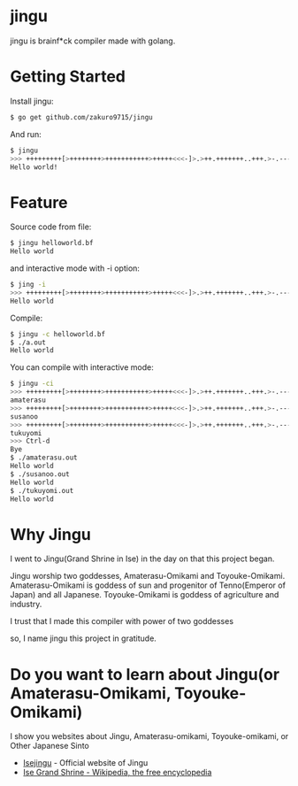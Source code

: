 # jingu

jingu is brainf\*ck compiler made with golang.

# Getting Started

Install jingu:

~~~sh
$ go get github.com/zakuro9715/jingu
~~~

And run:
~~~sh
$ jingu
>>> +++++++++[>++++++++>+++++++++++>+++++<<<-]>.>++.+++++++..+++.>-.------------.<++++++++.--------.+++.------.--------.>+.>++++++++++.
Hello world!
~~~


# Feature

Source code from file:

~~~sh
$ jingu helloworld.bf
Hello world
~~~

and interactive mode with -i option:

~~~sh
$ jing -i
>>> +++++++++[>++++++++>+++++++++++>+++++<<<-]>.>++.+++++++..+++.>-.------------.<++++++++.--------.+++.------.--------.>+.>++++++++++.
Hello world
~~~

Compile:

~~~sh
$ jingu -c helloworld.bf
$ ./a.out
Hello world
~~~

You can compile with interactive mode:

~~~sh
$ jingu -ci
>>> +++++++++[>++++++++>+++++++++++>+++++<<<-]>.>++.+++++++..+++.>-.------------.<++++++++.--------.+++.------.--------.>+.>++++++++++.
amaterasu
>>> +++++++++[>++++++++>+++++++++++>+++++<<<-]>.>++.+++++++..+++.>-.------------.<++++++++.--------.+++.------.--------.>+.>++++++++++.
susanoo
>>> +++++++++[>++++++++>+++++++++++>+++++<<<-]>.>++.+++++++..+++.>-.------------.<++++++++.--------.+++.------.--------.>+.>++++++++++.
tukuyomi
>>> Ctrl-d
Bye
$ ./amaterasu.out
Hello world
$ ./susanoo.out
Hello world
$ ./tukuyomi.out
Hello world
~~~

# Why Jingu

I went to Jingu(Grand Shrine in Ise) in the day on that this project began.

Jingu worship two goddesses, Amaterasu-Omikami and Toyouke-Omikami.
Amaterasu-Omikami is goddess of sun and progenitor of Tenno(Emperor of Japan) and all Japanese.
Toyouke-Omikami is goddess of agriculture and industry.

I trust that I made this compiler with power of two goddesses 

so, I name jingu this project in gratitude.


# Do you want to learn about Jingu(or Amaterasu-Omikami, Toyouke-Omikami)

I show you websites about Jingu, Amaterasu-omikami, Toyouke-omikami, or Other Japanese Sinto

* [Isejingu](http://www.isejingu.or.jp/english/) - Official website of Jingu
* [Ise Grand Shrine - Wikipedia, the free encyclopedia](http://en.wikipedia.org/wiki/Ise_Grand_Shrine)
